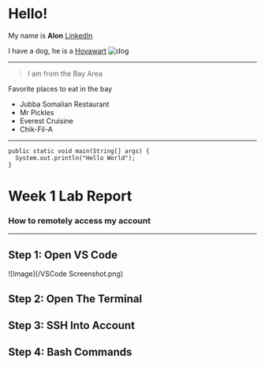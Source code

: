 # Hello!
My name is **Alon**
[LinkedIn](https://www.linkedin.com/in/alon/)

I have a dog, he is a [Hovawart](https://www.akc.org/dog-breeds/hovawart/)
![dog](https://img.cutenesscdn.com/375/cme-data/getty%2Fb46c8e0b602f4de69847c6dc7783fd9d.jpg)

--- 

>I am from the Bay Area

Favorite places to eat in the bay
* Jubba Somalian Restaurant
* Mr Pickles
* Everest Cruisine
* Chik-Fil-A
---
```
public static void main(String[] args) {
  System.out.println("Hello World");
}
```

# Week 1 Lab Report
### How to remotely access my account
--- 
## Step 1: Open VS Code
![Image](/VSCode Screenshot.png)

## Step 2: Open The Terminal

## Step 3: SSH Into Account

## Step 4: Bash Commands
